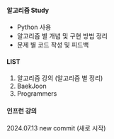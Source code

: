 #### 알고리즘 Study 
- Python 사용
- 알고리즘 별 개념 및 구현 방법 정리
- 문제 별 코드 작성 및 피드백

#### LIST
1. 알고리즘 강의 (알고리즘 별 정리)
2. BaekJoon
3. Programmers

#### 인프런 강의
2024.07.13 new commit (새로 시작)
